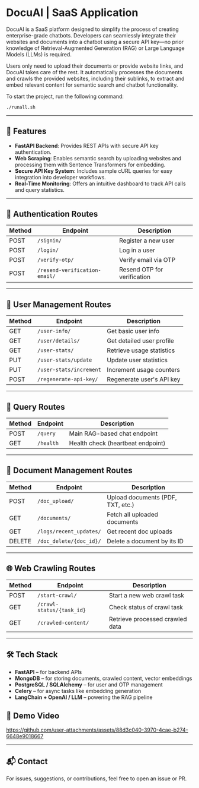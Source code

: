 # DocuAI | SaaS Application  

DocuAI is a SaaS platform designed to simplify the process of creating enterprise-grade chatbots. Developers can seamlessly integrate their websites and documents into a chatbot using a secure API key—no prior knowledge of Retrieval-Augmented Generation (RAG) or Large Language Models (LLMs) is required.  

Users only need to upload their documents or provide website links, and DocuAI takes care of the rest. It automatically processes the documents and crawls the provided websites, including their sublinks, to extract and embed relevant content for semantic search and chatbot functionality.  

To start the project, run the following command:  
```bash
./runall.sh
```

---

## 🚀 Features  

- **FastAPI Backend**: Provides REST APIs with secure API key authentication.  
- **Web Scraping**: Enables semantic search by uploading websites and processing them with Sentence Transformers for embedding.  
- **Secure API Key System**: Includes sample cURL queries for easy integration into developer workflows.  
- **Real-Time Monitoring**: Offers an intuitive dashboard to track API calls and query statistics.  

---

## 🔐 Authentication Routes  

| Method | Endpoint                          | Description                          |  
|--------|-----------------------------------|--------------------------------------|  
| POST   | `/signin/`                        | Register a new user                  |  
| POST   | `/login/`                         | Log in a user                        |  
| POST   | `/verify-otp/`                    | Verify email via OTP                 |  
| POST   | `/resend-verification-email/`     | Resend OTP for verification          |  

---

## 👤 User Management Routes  

| Method | Endpoint                          | Description                          |  
|--------|-----------------------------------|--------------------------------------|  
| GET    | `/user-info/`                     | Get basic user info                  |  
| GET    | `/user/details/`                  | Get detailed user profile            |  
| GET    | `/user-stats/`                    | Retrieve usage statistics            |  
| PUT    | `/user-stats/update`              | Update user statistics               |  
| PUT    | `/user-stats/increment`           | Increment usage counters             |  
| POST   | `/regenerate-api-key/`            | Regenerate user's API key            |  

---

## 💬 Query Routes  

| Method | Endpoint   | Description                                  |  
|--------|------------|----------------------------------------------|  
| POST   | `/query`    | Main RAG-based chat endpoint                 |  
| GET    | `/health`  | Health check (heartbeat endpoint)            |  

---

## 📄 Document Management Routes  

| Method | Endpoint                    | Description                              |  
|--------|-----------------------------|------------------------------------------|  
| POST   | `/doc_upload/`              | Upload documents (PDF, TXT, etc.)        |  
| GET    | `/documents/`               | Fetch all uploaded documents             |  
| GET    | `/logs/recent_updates/`     | Get recent doc uploads                   |  
| DELETE | `/doc_delete/{doc_id}/`     | Delete a document by its ID              |  

---

## 🌐 Web Crawling Routes  

| Method | Endpoint                         | Description                              |  
|--------|----------------------------------|------------------------------------------|  
| POST   | `/start-crawl/`                  | Start a new web crawl task               |  
| GET    | `/crawl-status/{task_id}`        | Check status of crawl task               |  
| GET    | `/crawled-content/`              | Retrieve processed crawled data          |  

---

## 🛠 Tech Stack  

- **FastAPI** – for backend APIs  
- **MongoDB** – for storing documents, crawled content, vector embeddings  
- **PostgreSQL / SQLAlchemy** – for user and OTP management  
- **Celery** – for async tasks like embedding generation  
- **LangChain + OpenAI / LLM** – powering the RAG pipeline  

## 🎥 Demo Video

https://github.com/user-attachments/assets/88d3c040-3970-4cae-b274-6648e9018667



---

## 📬 Contact  

For issues, suggestions, or contributions, feel free to open an issue or PR.  
